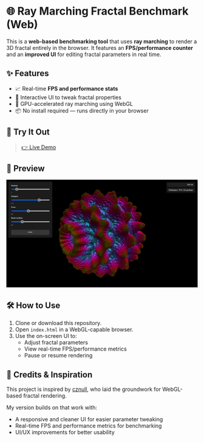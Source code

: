 # 🌐 Ray Marching Fractal Benchmark (Web)

This is a **web-based benchmarking tool** that uses **ray marching** to render a 3D fractal entirely in the browser. It features an **FPS/performance counter** and an **improved UI** for editing fractal parameters in real time.

## ✨ Features

- 📈 Real-time **FPS and performance stats**
- 🧩 Interactive UI to tweak fractal properties
- 🚀 GPU-accelerated ray marching using WebGL
- 📦 No install required — runs directly in your browser

## 🔗 Try It Out

> [👉 Live Demo](https://samrat079.github.io/Fractal_Benchmark/)  

## 📸 Preview

![Fractal Screenshot](fractal_demo.png) 

## 🛠️ How to Use

1. Clone or download this repository.
2. Open `index.html` in a WebGL-capable browser.
3. Use the on-screen UI to:
   - Adjust fractal parameters 
   - View real-time FPS/performance metrics
   - Pause or resume rendering


## 🙏 Credits & Inspiration

This project is inspired by [cznull](https://github.com/cznull/cznull.github.io), who laid the groundwork for WebGL-based fractal rendering.

My version builds on that work with:
- A responsive and cleaner UI for easier parameter tweaking
- Real-time FPS and performance metrics for benchmarking
- UI/UX improvements for better usability
